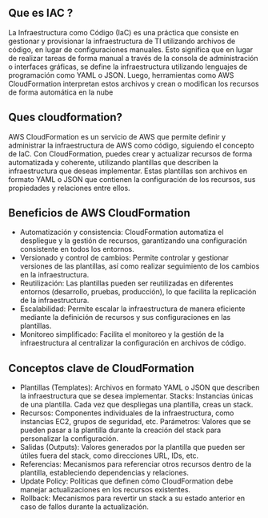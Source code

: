 ## Que es IAC ?

  La Infraestructura como Código (IaC) es una práctica que consiste en gestionar y provisionar la infraestructura de TI utilizando archivos de código, en lugar de configuraciones manuales. Esto significa que en lugar de realizar tareas de forma manual a través de la consola de administración o interfaces gráficas, se define la infraestructura utilizando lenguajes de programación como YAML o JSON. Luego, herramientas como AWS CloudFormation interpretan estos archivos y crean o modifican los recursos de forma automática en la nube

## Ques cloudformation?

  AWS CloudFormation es un servicio de AWS que permite definir y administrar la infraestructura de AWS como código, siguiendo el concepto de IaC. Con CloudFormation, puedes crear y actualizar recursos de forma automatizada y coherente, utilizando plantillas que describen la infraestructura que deseas implementar. Estas plantillas son archivos en formato YAML o JSON que contienen la configuración de los recursos, sus propiedades y relaciones entre ellos.
  
## Beneficios de AWS CloudFormation

- Automatización y consistencia: CloudFormation automatiza el despliegue y la gestión de recursos, garantizando una configuración consistente en todos los entornos.
- Versionado y control de cambios: Permite controlar y gestionar versiones de las plantillas, así como realizar seguimiento de los cambios en la infraestructura.
- Reutilización: Las plantillas pueden ser reutilizadas en diferentes entornos (desarrollo, pruebas, producción), lo que facilita la replicación de la infraestructura.
- Escalabilidad: Permite escalar la infraestructura de manera eficiente mediante la definición de recursos y sus configuraciones en las plantillas.
- Monitoreo simplificado: Facilita el monitoreo y la gestión de la infraestructura al centralizar la configuración en archivos de código.

## Conceptos clave de CloudFormation

- Plantillas (Templates): Archivos en formato YAML o JSON que describen la infraestructura que se desea implementar.
Stacks: Instancias únicas de una plantilla. Cada vez que despliegas una plantilla, creas un stack.
- Recursos: Componentes individuales de la infraestructura, como instancias EC2, grupos de seguridad, etc.
Parámetros: Valores que se pueden pasar a la plantilla durante la creación del stack para personalizar la configuración.
- Salidas (Outputs): Valores generados por la plantilla que pueden ser útiles fuera del stack, como direcciones URL, IDs, etc.
- Referencias: Mecanismos para referenciar otros recursos dentro de la plantilla, estableciendo dependencias y relaciones.
- Update Policy: Políticas que definen cómo CloudFormation debe manejar actualizaciones en los recursos existentes.
- Rollback: Mecanismos para revertir un stack a su estado anterior en caso de fallos durante la actualización.

